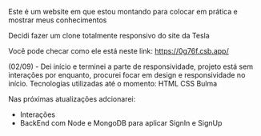 Este é um website em que estou montando para colocar em prática e mostrar meus conhecimentos

Decidi fazer um clone totalmente responsivo do site da Tesla

Você pode checar como ele está neste link:
https://0g76f.csb.app/


(02/09) -
Dei início e terminei a parte de responsividade, projeto está sem interações por enquanto, procurei focar em design e responsividade no início.
Tecnologias utilizadas até o momento:
HTML
CSS
Bulma

Nas próximas atualizações adcionarei:
- Interações 
- BackEnd com Node e MongoDB para aplicar SignIn e SignUp
